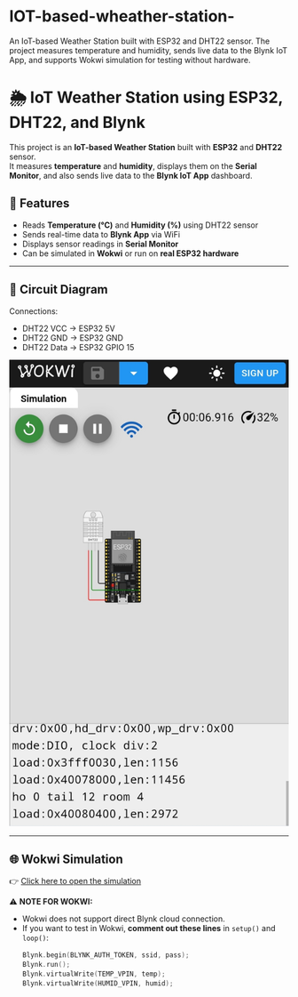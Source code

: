 # IOT-based-wheather-station-
An IoT-based Weather Station built with ESP32 and DHT22 sensor.  The project measures temperature and humidity, sends live data to the Blynk IoT App,  and supports Wokwi simulation for testing without hardware.
# 🌦️ IoT Weather Station using ESP32, DHT22, and Blynk

This project is an **IoT-based Weather Station** built with **ESP32** and **DHT22** sensor.  
It measures **temperature** and **humidity**, displays them on the **Serial Monitor**, and also sends live data to the **Blynk IoT App** dashboard.  

## 🚀 Features
- Reads **Temperature (°C)** and **Humidity (%)** using DHT22 sensor  
- Sends real-time data to **Blynk App** via WiFi  
- Displays sensor readings in **Serial Monitor**  
- Can be simulated in **Wokwi** or run on **real ESP32 hardware**  

---

## 🔌 Circuit Diagram
Connections:
- DHT22 VCC → ESP32 5V  
- DHT22 GND → ESP32 GND  
- DHT22 Data → ESP32 GPIO 15  

![Circuit Diagram](IMG_20250915_214045.jpg)  

---

## 🌐 Wokwi Simulation
👉 [Click here to open the simulation](https://wokwi.com/projects/442156293216352257)

⚠️ **NOTE FOR WOKWI:**  
- Wokwi does not support direct Blynk cloud connection.  
- If you want to test in Wokwi, **comment out these lines** in `setup()` and `loop()`:
  ```cpp
  Blynk.begin(BLYNK_AUTH_TOKEN, ssid, pass);
  Blynk.run();
  Blynk.virtualWrite(TEMP_VPIN, temp);
  Blynk.virtualWrite(HUMID_VPIN, humid);
